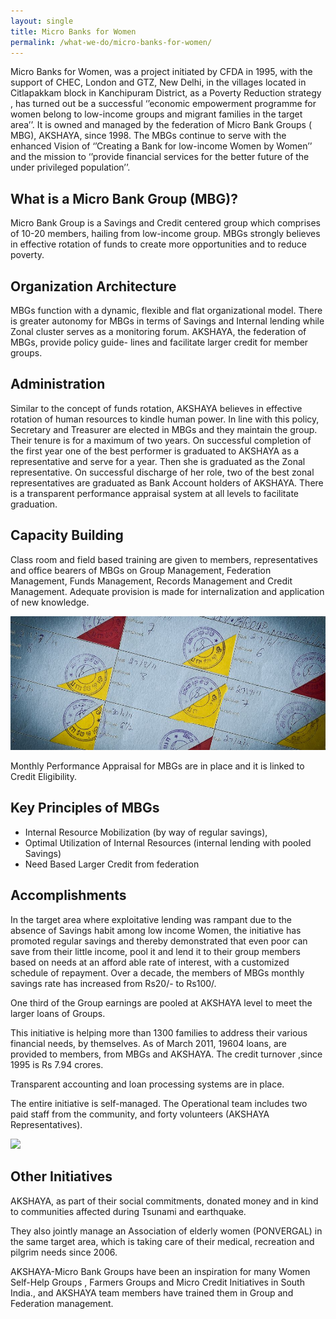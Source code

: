 ```yaml
---
layout: single
title: Micro Banks for Women
permalink: /what-we-do/micro-banks-for-women/
---
```


Micro Banks for Women, was a project initiated by CFDA in 1995, with the support of CHEC, London and GTZ, New Delhi, in the villages located in Citlapakkam block in Kanchipuram District, as a Poverty Reduction strategy , has turned out be a successful ‘’economic empowerment programme for women belong to low-income groups and migrant families in the target area’’. It is owned and managed by the federation of Micro Bank Groups ( MBG), AKSHAYA, since 1998. The MBGs continue to serve with the enhanced Vision of ‘’Creating a Bank for low-income Women by Women’’ and the mission to ‘’provide financial services for the better future of the under privileged population’’.

## What is a Micro Bank Group (MBG)?

Micro Bank Group is a Savings and Credit centered group which comprises of 10-20 members, hailing from low-income group. MBGs strongly believes in effective rotation of funds to create more opportunities and to reduce poverty.

## Organization Architecture

MBGs function with a dynamic, flexible and flat organizational model. There is greater autonomy for MBGs in terms of Savings and Internal lending while Zonal cluster serves as a monitoring forum. AKSHAYA, the federation of MBGs, provide policy guide- lines and facilitate larger credit for member groups.

## Administration

Similar to the concept of funds rotation, AKSHAYA believes in effective rotation of human resources to kindle human power. In line with this policy, Secretary and Treasurer are elected in MBGs and they maintain the group. Their tenure is for a maximum of two years. On successful completion of the first year one of the best performer is graduated to AKSHAYA as a representative and serve for a year. Then she is graduated as the Zonal representative. On successful discharge of her role, two of the best zonal representatives are graduated as Bank Account holders of AKSHAYA. There is a transparent performance appraisal system at all levels to facilitate graduation.

## Capacity Building

Class room and field based training are given to members, representatives and office bearers of MBGs on Group Management, Federation Management, Funds Management, Records Management and Credit Management. Adequate provision is made for internalization and application of new knowledge.

  ![](/images/Group-Performance-Score-Card.jpg)

Monthly Performance Appraisal for MBGs are in place and it is linked to Credit Eligibility.

## Key Principles of MBGs

* Internal Resource Mobilization (by way of regular savings),
* Optimal Utilization of Internal Resources (internal lending with pooled Savings)
* Need Based Larger Credit from federation

## Accomplishments

In the target area where exploitative lending was rampant due to the absence of Savings habit among low income Women, the initiative has promoted regular savings and thereby demonstrated that even poor can save from their little income, pool it and lend it to their group members based on needs at an afford able rate of interest, with a customized schedule of repayment. Over a decade, the members of MBGs monthly savings rate has increased from Rs20/- to Rs100/.

One third of the Group earnings are pooled at AKSHAYA level to meet the larger loans of Groups.

This initiative is helping more than 1300 families to address their various financial needs, by themselves. As of March 2011, 19604 loans, are provided to members, from MBGs and AKSHAYA. The credit turnover ,since 1995 is Rs 7.94 crores.

Transparent accounting and loan processing systems are in place.

The entire initiative is self-managed. The Operational team includes two paid staff from the community, and forty volunteers (AKSHAYA Representatives).

<img src="//chart.apis.google.com/chart?chs=330x245&cht=p&chco=76A4FB|AA0033|FFFF88|C3D9FF|80C65A|E05AA4|224499|FF9900&chd=s:LFECBFJX&chdl=Consumption|Education|Health|Home+Appliances|Housing|Livelihoods|Family+Functions|Repayment+of+High+Interest+Loans&chp=4.5&chma=0,0,0,10|1" />

## Other Initiatives

AKSHAYA, as part of their social commitments, donated money and in kind to communities affected during Tsunami and earthquake.

They also jointly manage an Association of elderly women (PONVERGAL) in the same target area, which is taking care of their medical, recreation and pilgrim needs since 2006.

AKSHAYA-Micro Bank Groups have been an inspiration for many Women Self-Help Groups , Farmers Groups and Micro Credit Initiatives in South India., and AKSHAYA team members have trained them in Group and Federation management.
